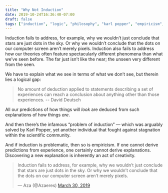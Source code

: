 ```yaml
---
title: "Why Not Induction"
date: 2019-10-24T16:36:40-07:00
draft: false
tags: ["induction", "logic", "philosophy", "karl popper", "empiricism", "creativity"]
---
```


Induction fails to address, for example, why we wouldn’t just conclude that stars are just dots in the sky. Or why we wouldn’t conclude that the dots on our computer screen aren’t merely pixels. Induction also fails to address how our theories often feature spectacularly different phenomena than what we’ve seen before. The far just isn’t like the near; the unseen very different from the seen.

We have to explain what we see in terms of what we don’t see, but therein lies a logical gap: 

> No amount of deduction applied to statements describing a set of experiences can reach a conclusion about anything other than those experiences. -- David Deutsch

All our predictions of how things will _look_ are deduced from such explanations of how things _are_.

And then there’s the infamous “problem of induction” — which was arguably solved by Karl Popper, yet another individual that fought against stagnation within the scientific community.

And if induction is problematic, then so is empiricism. If one cannot derive predictions from experience, one certainly cannot derive explanations. Discovering a new explanation is inherently an act of creativity.

<blockquote class="twitter-tweet" data-lang="en"><p lang="en" dir="ltr">Induction fails to address, for example, why we wouldn’t just conclude that stars are just dots in the sky. Or why we wouldn’t conclude that the dots on our computer screen aren’t merely pixels.</p>&mdash; Aza (@Azaeres) <a href="https://twitter.com/Azaeres/status/1111791475040256001?ref_src=twsrc%5Etfw">March 30, 2019</a></blockquote>
<script async src="https://platform.twitter.com/widgets.js" charset="utf-8"></script>
